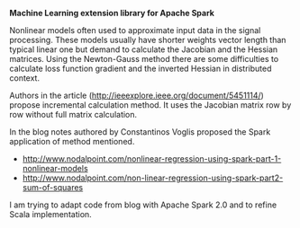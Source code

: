**Machine Learning extension library for Apache Spark**

Nonlinear models often used to approximate input data in the signal processing. 
These models usually have shorter weights vector length than typical linear one but demand to calculate the Jacobian and the Hessian matrices. 
Using the Newton-Gauss method there are some difficulties to calculate loss function gradient and the inverted Hessian in distributed context.

Authors in the article (http://ieeexplore.ieee.org/document/5451114/) propose incremental calculation method. 
It uses the Jacobian matrix row by row without full matrix calculation. 

In the blog notes authored by Constantinos Voglis proposed the Spark application of method mentioned.
* http://www.nodalpoint.com/nonlinear-regression-using-spark-part-1-nonlinear-models
* http://www.nodalpoint.com/non-linear-regression-using-spark-part2-sum-of-squares

I am trying to adapt code from blog with Apache Spark 2.0 and to refine Scala implementation.
  